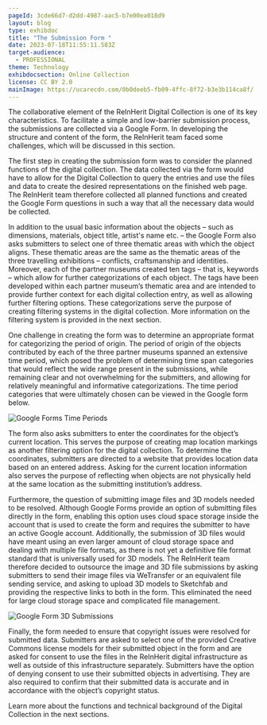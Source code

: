 ```yaml
---
pageId: 3cde66d7-d2dd-4987-aac5-b7e00ea018d9
layout: blog
type: exhibdoc
title: "The Submission Form "
date: 2023-07-18T11:55:11.583Z
target-audience:
  - PROFESSIONAL
theme: Technology
exhibdocsection: Online Collection
license: CC BY 2.0
mainImage: https://ucarecdn.com/0b0deeb5-fb09-4ffc-8f72-b3e3b114ca8f/
---
```

The collaborative element of the ReInHerit Digital Collection is one of its key characteristics. To facilitate a simple and low-barrier submission process, the submissions are collected via a Google Form. In developing the structure and content of the form, the ReInHerit team faced some challenges, which will be discussed in this section. 

The first step in creating the submission form was to consider the planned functions of the digital collection. The data collected via the form would have to allow for the Digital Collection to query the entries and use the files and data to create the desired representations on the finished web page. The ReInHerit team therefore collected all planned functions and created the Google Form questions in such a way that all the necessary data would be collected. 

In addition to the usual basic information about the objects – such as dimensions, materials, object title, artist's name etc. – the Google Form also asks submitters to select one of three thematic areas with which the object aligns. These thematic areas are the same as the thematic areas of the three travelling exhibitions – conflicts, craftsmanship and identities. Moreover, each of the partner museums created ten tags – that is, keywords – which allow for further categorizations of each object. The tags have been developed within each partner museum’s thematic area and are intended to provide further context for each digital collection entry, as well as allowing further filtering options. These categorizations serve the purpose of creating filtering systems in the digital collection. More information on the filtering system is provided in the next section.

One challenge in creating the form was to determine an appropriate format for categorizing the period of origin. The period of origin of the objects contributed by each of the three partner museums spanned an extensive time period, which posed the problem of determining time span categories that would reflect the wide range present in the submissions, while remaining clear and not overwhelming for the submitters, and allowing for relatively meaningful and informative categorizations. The time period categories that were ultimately chosen can be viewed in the Google form below. 

![Google Forms Time Periods](https://ucarecdn.com/ed3dbd75-b9c9-4056-8ae0-732f2eec1f7f/)

The form also asks submitters to enter the coordinates for the object’s current location. This serves the purpose of creating map location markings as another filtering option for the digital collection. To determine the coordinates, submitters are directed to a website that provides location data based on an entered address. Asking for the current location information also serves the purpose of reflecting when objects are not physically held at the same location as the submitting institution’s address.

Furthermore, the question of submitting image files and 3D models needed to be resolved. Although Google Forms provide an option of submitting files directly in the form, enabling this option uses cloud space storage inside the account that is used to create the form and requires the submitter to have an active Google account. Additionally, the submission of 3D files would have meant using an even larger amount of cloud storage space and dealing with multiple file formats, as there is not yet a definitive file format standard that is universally used for 3D models. The ReInHerit team therefore decided to outsource the image and 3D file submissions by asking submitters to send their image files via WeTransfer or an equivalent file sending service, and asking to upload 3D models to Sketchfab and providing the respective links to both in the form. This eliminated the need for large cloud storage space and complicated file management. 

![Google Form 3D Submissions ](https://ucarecdn.com/d5fbc366-d23c-4ca0-9c3f-546f98d56998/)

Finally, the form needed to ensure that copyright issues were resolved for submitted data.  Submitters are asked to select one of the provided Creative Commons license models for their submitted object in the form and are asked for consent to use the files in the ReInHerit digital infrastructure as well as outside of this infrastructure separately. Submitters have the option of denying consent to use their submitted objects in advertising. They are also required to confirm that their submitted data is accurate and in accordance with the object’s copyright status.

Learn more about the functions and technical background of the Digital Collection in the next sections.